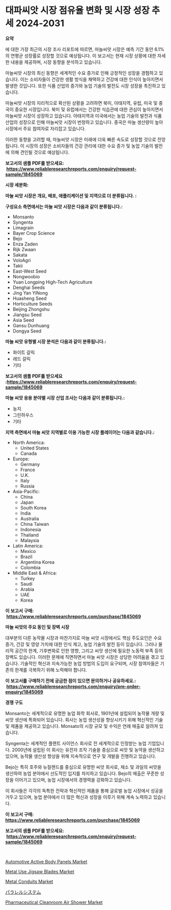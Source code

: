 <p><h1>대파씨앗 시장 점유율 변화 및 시장 성장 추세 2024-2031</h1></p><p><strong>요약</strong></p>
<p><p>에 대한 가장 최근의 시장 조사 리포트에 따르면, 마늘씨앗 시장은 예측 기간 동안 6.1%의 연평균 성장률로 성장할 것으로 예상됩니다. 이 보고서는 현재 시장 상황에 대한 자세한 내용을 제공하며, 시장 동향을 분석하고 있습니다.</p><p>마늘씨앗 시장의 최신 동향은 세계적인 수요 증가로 인해 긍정적인 성장을 경험하고 있습니다. 이는 소비자들이 건강한 생활 방식을 채택하고 건강에 대한 인식이 높아지면서 발생한 것입니다. 또한 식품 산업의 증가와 농업 기술의 발전도 시장 성장을 촉진하고 있습니다.</p><p>마늘씨앗 시장의 지리적으로 확산된 상황을 고려하면 북미, 아태지역, 유럽, 미국 및 중국이 중요한 시장입니다. 북미 및 유럽에서는 건강한 식습관에 대한 관심이 높아지면서 마늘씨앗 시장이 성장하고 있습니다. 아태지역과 미국에서는 농업 기술의 발전과 식품 산업의 성장으로 인해 마늘씨앗 시장이 번창하고 있습니다. 중국은 마늘 생산량이 높아 시장에서 주요 참여자로 자리잡고 있습니다.</p><p>이러한 동향을 고려할 때, 마늘씨앗 시장은 미래에 더욱 빠른 속도로 성장할 것으로 전망됩니다. 이 시장의 성장은 소비자들의 건강 관리에 대한 수요 증가 및 농업 기술의 발전에 의해 견인될 것으로 예상됩니다.</p></p>
<p><strong>보고서의 샘플 PDF를 받으세요: &nbsp;<a href="https://www.reliableresearchreports.com/enquiry/request-sample/1845069">https://www.reliableresearchreports.com/enquiry/request-sample/1845069</a></strong></p>
<p><strong>시장 세분화:</strong></p>
<p><strong> 마늘 씨앗 시장은 개요, 배포, 애플리케이션 및 지역으로 더 분류됩니다. :</strong></p>
<p><strong>구성요소 측면에서는 마늘 씨앗 시장은 다음과 같이 분류됩니다.:</strong></p>
<p><ul><li>Monsanto</li><li>Syngenta</li><li>Limagrain</li><li>Bayer Crop Science</li><li>Bejo</li><li>Enza Zaden</li><li>Rijk Zwaan</li><li>Sakata</li><li>VoloAgri</li><li>Takii</li><li>East-West Seed</li><li>Nongwoobio</li><li>Yuan Longping High-Tech Agriculture</li><li>Denghai Seeds</li><li>Jing Yan YiNong</li><li>Huasheng Seed</li><li>Horticulture Seeds</li><li>Beijing Zhongshu</li><li>Jiangsu Seed</li><li>Asia Seed</li><li>Gansu Dunhuang</li><li>Dongya Seed</li></ul></p>
<p><strong> 마늘 씨앗 유형별 시장 분석은 다음과 같이 분류됩니다.:</strong></p>
<p><ul><li>화이트 갈릭</li><li>레드 갈릭</li><li>기타</li></ul></p>
<p><strong>보고서의 샘플 PDF를 받으세요 :<a href="https://www.reliableresearchreports.com/enquiry/request-sample/1845069">https://www.reliableresearchreports.com/enquiry/request-sample/1845069</a></strong></p>
<p><strong> 마늘 씨앗 응용 분야별 시장 산업 조사는 다음과 같이 분류됩니다.:</strong></p>
<p><ul><li>농지</li><li>그린하우스</li><li>기타</li></ul></p>
<p><strong>지역 측면에서 마늘 씨앗 지역별로 이용 가능한 시장 플레이어는 다음과 같습니다.:</strong></p>
<p><ul>
    <li>
        North America:
        <ul>
            <li>United States</li>
            <li>Canada</li>
        </ul>
    </li>
    <li>
        Europe:
        <ul>
            <li>Germany</li>
            <li>France</li>
            <li>U.K.</li>
            <li>Italy</li>
            <li>Russia</li>
        </ul>
    </li>
    <li>
        Asia-Pacific:
        <ul>
            <li>China</li>
            <li>Japan</li>
            <li>South Korea</li>
            <li>India</li>
            <li>Australia</li>
            <li>China Taiwan</li>
            <li>Indonesia</li>
            <li>Thailand</li>
            <li>Malaysia</li>
        </ul>
    </li>
    <li>
        Latin America:
        <ul>
            <li>Mexico</li>
            <li>Brazil</li>
            <li>Argentina Korea</li>
            <li>Colombia</li>
        </ul>
    </li>
    <li>
        Middle East & Africa:
        <ul>
            <li>Turkey</li>
            <li>Saudi</li>
            <li>Arabia</li>
            <li>UAE</li>
            <li>Korea</li>
        </ul>
    </li>
    </ul></p>
<p><strong>이 보고서 구매: &nbsp;<a href="https://www.reliableresearchreports.com/purchase/1845069">https://www.reliableresearchreports.com/purchase/1845069</a></strong></p>
<p><strong>마늘 씨앗의 주요 동인 및 장벽 시장</strong></p>
<p><p>대부분의 다른 농작물 시장과 마찬가지로 마늘 씨앗 시장에서도 핵심 주도요인은 수요 증가, 건강 및 영양 가치에 대한 인식 제고, 농업 기술의 발전 등이 있습니다. 그러나 물리적 공간의 한계, 기후변화로 인한 영향, 그리고 씨앗 생산에 필요한 노동력 부족 등의 장벽도 있습니다. 이러한 문제에 직면하면서 마늘 씨앗 시장은 상당한 어려움을 겪고 있습니다. 기술적인 혁신과 지속가능한 농업 방법의 도입이 요구되며, 시장 참여자들은 기존의 한계를 극복하기 위해 노력해야 합니다.</p></p>
<p><strong>이 보고서를 구매하기 전에 궁금한 점이 있으면 문의하거나 공유하세요.: &nbsp;<a href="https://www.reliableresearchreports.com/enquiry/pre-order-enquiry/1845069">https://www.reliableresearchreports.com/enquiry/pre-order-enquiry/1845069</a></strong></p>
<p><strong>경쟁 구도</strong></p>
<p><p>Monsanto는 세계적으로 유명한 농업 화학 회사로, 1901년에 설립되어 농작물 개량 및 씨앗 생산에 특화되어 있습니다. 회사는 농업 생산성을 향상시키기 위해 혁신적인 기술 및 제품을 제공하고 있습니다. Monsato의 시장 규모 및 수익은 연례 매출로 알려져 있습니다.</p><p>Syngenta는 세계적인 플랜트 사이언스 회사로 전 세계적으로 인정받는 농업 기업입니다. 2000년에 설립된 이 회사는 유전자 조작 기술을 중심으로 씨앗 및 농약을 생산하고 있으며, 농작물 생산성 향상을 위해 지속적으로 연구 및 개발을 진행하고 있습니다.</p><p>Bejo는 특히 호주와 뉴질랜드를 중심으로 유명한 씨앗 회사로, 채소 및 과일의 씨앗을 생산하여 농업 분야에서 선도적인 입지를 차지하고 있습니다. Bejo의 매출은 꾸준한 성장을 이어가고 있으며, 농업 시장에서의 경쟁력을 강화하고 있습니다.</p><p>이 회사들은 각각의 독특한 전략과 혁신적인 제품을 통해 글로벌 농업 시장에서 성공을 거두고 있으며, 농업 분야에서 더 많은 혁신과 성장을 이루기 위해 계속 노력하고 있습니다.</p></p>
<p><strong>이 보고서 구매: &nbsp; <a href="https://www.reliableresearchreports.com/purchase/1845069">https://www.reliableresearchreports.com/purchase/1845069</a></strong></p>
<p><strong>보고서의 샘플 PDF를 받으세요: &nbsp;<a href="https://www.reliableresearchreports.com/enquiry/request-sample/1845069">https://www.reliableresearchreports.com/enquiry/request-sample/1845069</a></strong><strong></strong></p>
<p>&nbsp;</p>
<p><p><a href="https://github.com/mabutironaldo/Market-Research-Report-List-3/blob/main/automotive-active-body-panels-market.md">Automotive Active Body Panels Market</a></p><p><a href="https://acidic-farm-354.notion.site/Metal-Use-Jigsaw-Blades-Market-Analysis-Examines-its-Scope-on-Growth-Opportunities-and-Forecasted-T-8bcf85b443344e1d9b53ece8c7a47a77">Metal Use Jigsaw Blades Market</a></p><p><a href="https://view.publitas.com/reportprime-1/metal-conduits-market-size-evaluating-its-market-trends-growth-and-projections-2024-2031/">Metal Conduits Market</a></p><p><a href="https://medium.com/@myrticedare2023/%E4%B8%A6%E5%88%97%E3%82%B7%E3%82%B9%E3%83%86%E3%83%A0%E5%B8%82%E5%A0%B4-%E7%AB%B6%E4%BA%89%E5%88%86%E6%9E%90-%E5%B8%82%E5%A0%B4%E5%8B%95%E5%90%91-2031%E5%B9%B4%E3%81%BE%E3%81%A7%E3%81%AE%E4%BA%88%E6%B8%AC-687e5386d692">パラレルシステム</a></p><p><a href="https://issuu.com/reportprime-2/docs/pharmaceutical-cleanroom-air-shower-market-size-20">Pharmaceutical Cleanroom Air Shower Market</a></p></p>